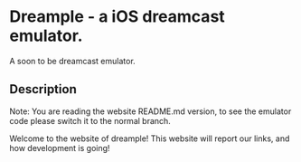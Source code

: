 # Dreample - a iOS dreamcast emulator.
A soon to be dreamcast emulator. 


Description
--------------------------
Note: You are reading the website README.md version, to see the emulator code please switch it to the normal branch.

Welcome to the website of dreample!
This website will report our links, and how development is going!
